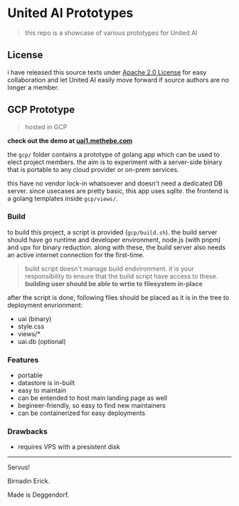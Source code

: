 # United AI Prototypes

> this repo is a showcase of various prototypes for United AI

## License

i have released this source texts under [Apache 2.0 License](LICENSE.md) for
easy collaboration and let United AI easily move forward if source authors
are no longer a member.

## GCP Prototype

> hosted in GCP

**check out the demo at [uai1.methebe.com](https://uai1.methebe.com/)**

the `gcp/` folder contains a prototype of golang app which can be used to
elect project members. the aim is to experiment with a server-side binary that
is portable to any cloud provider or on-prem services.

this have no vendor lock-in whatsoever and doesn't need a dedicated DB server.
since usecases are pretty basic, this app uses _sqlite_. the frontend is
a golang templates inside `gcp/views/`.

### Build

to build this project, a script is provided (`gcp/build.sh`). the build server
should have go runtime and developer environment, node.js (with pnpm) and upx
for binary reduction. along with these, the build server also needs an active
internet connection for the first-time.

> build script doesn't manage build endvironment. it is your responsibility to
> ensure that the build script have access to these. **building user should be
> able to wrtie to filesystem in-place**

after the script is done, following files should be placed as it is in the
tree to deployment envrionment:

- uai (binary)
- style.css
- views/\*
- uai.db (optional)

### Features

- portable
- datastore is in-built
- easy to maintain
- can be entended to host main landing page as well
- begineer-friendly, so easy to find new maintainers
- can be containerized for easy deployments

### Drawbacks

- requires VPS with a presistent disk

---

Servus!

Birnadin Erick.

Made is Deggendorf.
